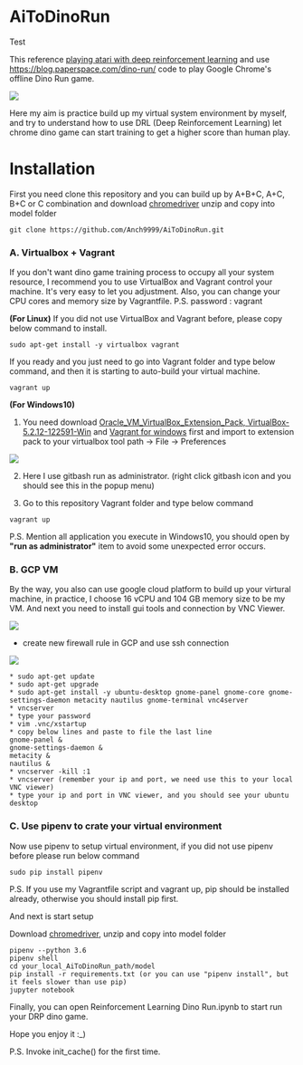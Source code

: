 # AiToDinoRun
Test

This reference [playing atari with deep reinforcement learning](https://www.cs.toronto.edu/~vmnih/docs/dqn.pdf)
and use https://blog.paperspace.com/dino-run/ code to play Google Chrome's offline Dino Run game.

![](model/image_data/training_dinorun.gif)

Here my aim is practice build up my virtual system environment by myself, and try to understand how to use DRL (Deep Reinforcement Learning) let chrome dino game can start training to get a higher score than human play.

# Installation

First you need clone this repository and you can build up by A+B+C, A+C, B+C or C combination and download [chromedriver](http://chromedriver.chromium.org/downloads) unzip and copy into model folder

```shell=
git clone https://github.com/Anch9999/AiToDinoRun.git
```

### A. Virtualbox + Vagrant
If you don't want dino game training process to occupy all your system resource, I recommend you to use VirtualBox and Vagrant control
your machine. It's very easy to let you adjustment. Also, you can change your CPU cores and memory size by Vagrantfile.
P.S. password : vagrant

**(For Linux)**
If you did not use VirtualBox and Vagrant before, please copy below command to install.

```shell=
sudo apt-get install -y virtualbox vagrant
```

If you ready and you just need to go into Vagrant folder and type below command, and then it is starting to auto-build your virtual machine.
```shell=
vagrant up
```

**(For Windows10)**
1. You need download [Oracle_VM_VirtualBox_Extension_Pack, VirtualBox-5.2.12-122591-Win](http://www.oracle.com/technetwork/server-storage/virtualbox/downloads/index.html) and [Vagrant for windows](https://www.vagrantup.com/downloads.html) first
and import to extension pack to your virtualbox tool
path -> File -> Preferences

![](model/image_data/windowplugin.PNG)

2. Here I use gitbash run as administrator. (right click gitbash icon and you should see this in the popup menu)

3. Go to this repository Vagrant folder and type below command
```shell=
vagrant up
```
P.S. Mention all application you execute in Windows10, you should open by **"run as administrator"** item to avoid some unexpected  error occurs.

### B. GCP VM
By the way, you also can use google cloud platform to build up your virtural machine, in practice, I choose 16 vCPU and 104 GB memory size to be my VM. And next you need to install gui tools and connection by VNC Viewer.

![](model/image_data/gcp.PNG)

* create new firewall rule in GCP and use ssh connection

![](model/image_data/firewall.PNG)

```shell=
* sudo apt-get update
* sudo apt-get upgrade
* sudo apt-get install -y ubuntu-desktop gnome-panel gnome-core gnome-settings-daemon metacity nautilus gnome-terminal vnc4server
* vncserver
* type your password
* vim .vnc/xstartup
* copy below lines and paste to file the last line
gnome-panel &
gnome-settings-daemon &
metacity &
nautilus &
* vncserver -kill :1
* vncserver (remember your ip and port, we need use this to your local VNC viewer)
* type your ip and port in VNC viewer, and you should see your ubuntu desktop
```

### C. Use pipenv to crate your virtual environment
Now use pipenv to setup virtual environment, if you did not use pipenv before please run below command
```shell=
sudo pip install pipenv
```
P.S. If you use my Vagrantfile script and vagrant up, pip should be installed already, otherwise you should install pip first.

And next is start setup

Download [chromedriver](http://chromedriver.chromium.org/downloads), unzip and copy into model folder

```shell=
pipenv --python 3.6
pipenv shell
cd your_local_AiToDinoRun_path/model
pip install -r requirements.txt (or you can use "pipenv install", but it feels slower than use pip)
jupyter notebook
```

Finally, you can open Reinforcement Learning Dino Run.ipynb to start run your DRP dino game.

Hope you enjoy it :_)

P.S. Invoke init_cache() for the first time.

